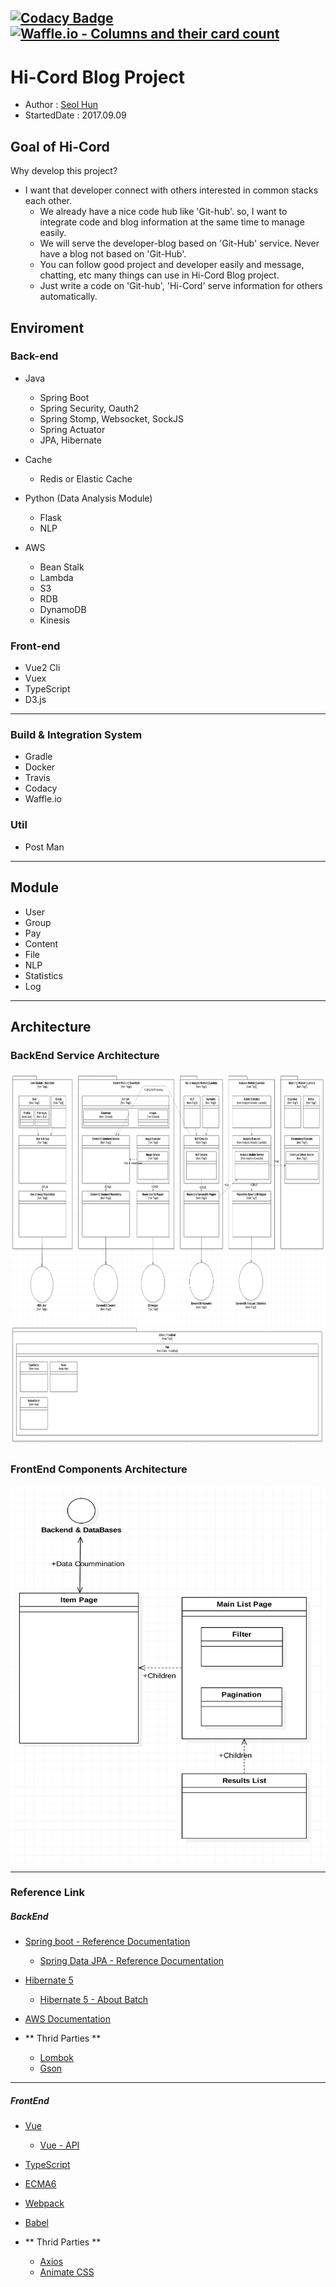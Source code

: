 [![Codacy Badge](https://api.codacy.com/project/badge/Grade/29dd0bb705bc4df386ae2eb38bd69ca4)](https://www.codacy.com/app/shun10114/renew-shooney?utm_source=github.com&utm_medium=referral&utm_content=Seolhun/renew-shooney&utm_campaign=badger)
[![Waffle.io - Columns and their card count](https://badge.waffle.io/Seolhun/renew-shooney.svg?columns=all)](https://waffle.io/Seolhun/renew-shooney)
---
# Hi-Cord Blog Project

- Author : [Seol Hun](https://github.com/Seolhun)
- StartedDate : 2017.09.09

## Goal of Hi-Cord
Why develop this project?
- I want that developer connect with others interested in common stacks each other.
    - We already have a nice code hub like 'Git-hub'. so, I want to integrate code and blog information at the same time to manage easily.
    - We will serve the developer-blog based on 'Git-Hub' service. Never have a blog not based on 'Git-Hub'.
    - You can follow good project and developer easily and message, chatting, etc many things can use in Hi-Cord Blog project.
    - Just write a code on 'Git-hub', 'Hi-Cord' serve information for others automatically.

## Enviroment
### Back-end
- Java
    - Spring Boot
    - Spring Security, Oauth2
    - Spring Stomp, Websocket, SockJS
    - Spring Actuator
    - JPA, Hibernate

- Cache
    - Redis or Elastic Cache

- Python (Data Analysis Module)
    - Flask
    - NLP

- AWS
    - Bean Stalk
    - Lambda
    - S3
    - RDB
    - DynamoDB
    - Kinesis

### Front-end
- Vue2 Cli
- Vuex
- TypeScript
- D3.js

---
### Build & Integration System
- Gradle
- Docker
- Travis
- Codacy
- Waffle.io

### Util
- Post Man

---
## Module
- User
- Group
- Pay
- Content
- File
- NLP
- Statistics
- Log

---
## Architecture
### BackEnd Service Architecture
<img src="readme/architecture.png" width="900" height="600">

### FrontEnd Components Architecture
<img src="frontend/readmeImage/ItemPage.png" width="900" height="600">

---
### Reference Link
##### BackEnd
- [Spring boot - Reference Documentation](https://docs.spring.io/spring-boot/docs/current-SNAPSHOT/reference/htmlsingle/)
    - [Spring Data JPA - Reference Documentation](https://docs.spring.io/spring-data/jpa/docs/current/reference/html/)
- [Hibernate 5](https://docs.jboss.org/hibernate/orm/5.0/devguide/en-US/html/)
    - [Hibernate 5 - About Batch](https://docs.jboss.org/hibernate/orm/5.0/devguide/en-US/html/ch04.html)
- [AWS Documentation](https://aws.amazon.com/ko/documentation/)

- ** Thrid Parties **
    - [Lombok](https://projectlombok.org/)
    - [Gson](https://github.com/google/gson)

---
##### FrontEnd
- [Vue](https://kr.vuejs.org/v2/guide/)
    - [Vue - API](https://kr.vuejs.org/v2/api/)
- [TypeScript](https://www.typescriptlang.org/docs/handbook/basic-types.html)
- [ECMA6](http://es6-features.org/#Constants)
- [Webpack](https://webpack.github.io/)
- [Babel](https://babeljs.io/)

- ** Thrid Parties **
    - [Axios](https://github.com/axios/axios)
    - [Animate CSS](https://daneden.github.io/animate.css/)
